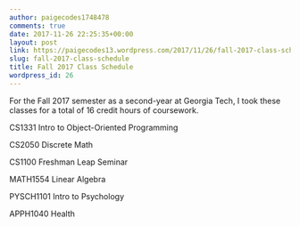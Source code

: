 ```yaml
---
author: paigecodes1748478
comments: true
date: 2017-11-26 22:25:35+00:00
layout: post
link: https://paigecodes13.wordpress.com/2017/11/26/fall-2017-class-schedule/
slug: fall-2017-class-schedule
title: Fall 2017 Class Schedule
wordpress_id: 26
---
```


For the Fall 2017 semester as a second-year at Georgia Tech, I took these classes for a total of 16 credit hours of coursework.

CS1331 Intro to Object-Oriented Programming

CS2050 Discrete Math

CS1100 Freshman Leap Seminar

MATH1554 Linear Algebra

PYSCH1101 Intro to Psychology

APPH1040 Health
